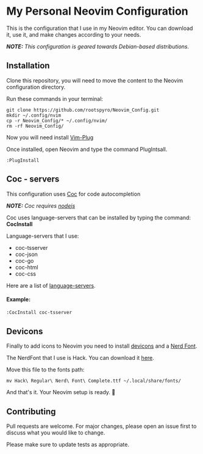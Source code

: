 # My Personal Neovim Configuration 

This is the configuration that I use in my Neovim editor. You can download it, use it, and make changes according to your needs.

***NOTE:** This configuration is geared towards Debian-based distributions.*

## Installation

Clone this repository, you will need to move the content to the Neovim configuration directory.

Run these commands in your terminal:

```shell 
git clone https://github.com/rootspyro/Neovim_Config.git
mkdir ~/.config/nvim
cp -r Neovim_Config/* ~/.config/nvim/
rm -rf Neovim_Config/
```

Now you will need install [Vim-Plug](https://github.com/junegunn/vim-plug)

Once installed, open Neovim and type the command PlugIntsall.

``` vim
:PlugInstall 
``` 

## Coc - servers 

This configuration uses [Coc](https://github.com/neoclide/coc.nvim) for code autocompletion

***NOTE:** Coc requires [nodejs](https://nodejs.org/es/download/)*

Coc uses language-servers that can be installed by typing the command: 
**CocInstall** 

Language-servers that I use:
 
 * coc-tsserver
 * coc-json
 * coc-go
 * coc-html
 * coc-css

Here are a list of [language-servers](https://github.com/neoclide/coc.nvim/wiki/Language-servers).

#### Example: 

```bash
:CocInstall coc-tsserver
```

## Devicons

Finally to add icons to Neovim  you need to install [devicons](https://github.com/ryanoasis/vim-devicons) and a [Nerd Font](https://github.com/ryanoasis/nerd-fonts).

The NerdFont that I use is Hack. You can download it [here](https://github.com/ryanoasis/nerd-fonts/blob/master/patched-fonts/Hack/Regular/complete/Hack%20Regular%20Nerd%20Font%20Complete.ttf). 

Move this file to the fonts path:
```
mv Hack\ Regular\ Nerd\ Font\ Complete.ttf ~/.local/share/fonts/
``` 

And that's it. Your Neovim setup is ready. :tada:

## Contributing
Pull requests are welcome. For major changes, please open an issue first to discuss what you would like to change.

Please make sure to update tests as appropriate.
